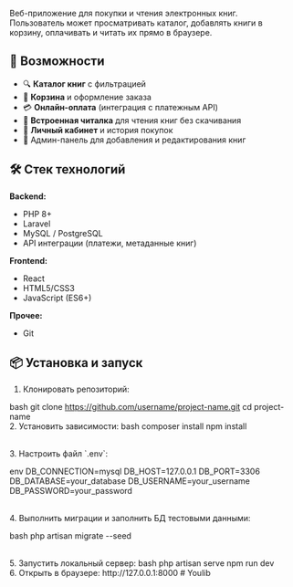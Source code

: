Веб-приложение для покупки и чтения электронных книг.  
Пользователь может просматривать каталог, добавлять книги в корзину, оплачивать и читать их прямо в браузере.</br>

## 🚀 Возможности

- 🔍 **Каталог книг** с  фильтрацией
- 🛒 **Корзина** и оформление заказа
- 💳 **Онлайн-оплата** (интеграция с платежным API)
- 📖 **Встроенная читалка** для чтения книг без скачивания
- 👤 **Личный кабинет** и история покупок
- 📂 Админ-панель для добавления и редактирования книг</br>

## 🛠 Стек технологий

**Backend:**
- PHP 8+
- Laravel
- MySQL / PostgreSQL
- API интеграции (платежи, метаданные книг)

**Frontend:**
- React
- HTML5/CSS3
- JavaScript (ES6+)

**Прочее:**
- Git</br>

## 📦 Установка и запуск

1. Клонировать репозиторий:
   
bash
   git clone https://github.com/username/project-name.git
   cd project-name
   </br>
2. Установить зависимости:
bash
   composer install
   npm install
  
</br>
3. Настроить файл `.env`:

   
env
   DB_CONNECTION=mysql
   DB_HOST=127.0.0.1
   DB_PORT=3306
   DB_DATABASE=your_database
   DB_USERNAME=your_username
   DB_PASSWORD=your_password
  
</br>
4. Выполнить миграции и заполнить БД тестовыми данными:

   
bash
   php artisan migrate --seed
  
</br>
5. Запустить локальный сервер:
bash
   php artisan serve
   npm run dev
  
</br>
6. Открыть в браузере:
   http://127.0.0.1:8000
#   Y o u l i b 
 
 
